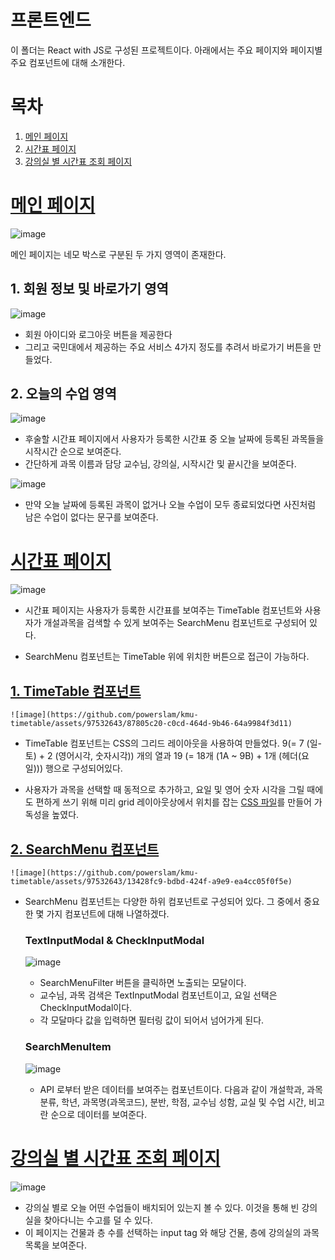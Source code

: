# 프론트엔드
이 폴더는 React with JS로 구성된 프로젝트이다.
아래에서는 주요 페이지와 페이지별 주요 컴포넌트에 대해 소개한다.


# 목차
1. [메인 페이지](#메인-페이지)
2. [시간표 페이지](#시간표-페이지)
3. [강의실 별 시간표 조회 페이지](#강의실-별-시간표-조회-페이지)


# [메인 페이지](https://github.com/powerslam/kmu-timetable/blob/master/front/src/page/MainPage.js)

![image](https://github.com/powerslam/kmu-timetable/assets/97532643/4b1f1015-9e0f-4f38-931c-fbafdb30ebf6)

메인 페이지는 네모 박스로 구분된 두 가지 영역이 존재한다.


## 1. 회원 정보 및 바로가기 영역

  ![image](https://github.com/powerslam/kmu-timetable/assets/97532643/43177516-4bff-418e-b15d-9177add43ccb)
  
  - 회원 아이디와 로그아웃 버튼을 제공한다
  - 그리고 국민대에서 제공하는 주요 서비스 4가지 정도를 추려서 바로가기 버튼을 만들었다.

## 2. 오늘의 수업 영역

  ![image](https://github.com/powerslam/kmu-timetable/assets/97532643/87d1a98e-830c-4d68-b631-e77c22377449)
  
  - 후술할 시간표 페이지에서 사용자가 등록한 시간표 중 오늘 날짜에 등록된 과목들을 시작시간 순으로 보여준다.
  - 간단하게 과목 이름과 담당 교수님, 강의실, 시작시간 및 끝시간을 보여준다.
    
    
  ![image](https://github.com/powerslam/kmu-timetable/assets/97532643/a5aea8f0-82c0-4c80-b645-351ff2c7fca9)
  
  - 만약 오늘 날짜에 등록된 과목이 없거나 오늘 수업이 모두 종료되었다면 사진처럼 남은 수업이 없다는 문구를 보여준다.


# [시간표 페이지](https://github.com/powerslam/kmu-timetable/blob/master/front/src/page/EmptyClassRoomPage.js)

  ![image](https://github.com/powerslam/kmu-timetable/assets/97532643/72a60ca3-1ae6-438b-988a-dbcf990cad1b)

  - 시간표 페이지는 사용자가 등록한 시간표를 보여주는 TimeTable 컴포넌트와 사용자가 개설과목을 검색할 수 있게 보여주는 SearchMenu 컴포넌트로 구성되어 있다.
  
  - SearchMenu 컴포넌트는 TimeTable 위에 위치한 버튼으로 접근이 가능하다.
  
  ## [1. TimeTable 컴포넌트](https://github.com/powerslam/kmu-timetable/blob/master/front/src/components/TimeTable.js)
    ![image](https://github.com/powerslam/kmu-timetable/assets/97532643/87805c20-c0cd-464d-9b46-64a9984f3d11)

  - TimeTable 컴포넌트는 CSS의 그리드 레이아웃을 사용하여 만들었다. 9(= 7 (일-토) + 2 (영어시각, 숫자시각)) 개의 열과 19 (= 18개 (1A ~ 9B) + 1개 (헤더(요일))) 행으로 구성되어있다.
  
  - 사용자가 과목을 선택할 때 동적으로 추가하고, 요일 및 영어 숫자 시각을 그릴 때에도 편하게 쓰기 위해 미리 grid 레이아웃상에서 위치를 잡는 [CSS 파일](https://github.com/powerslam/kmu-timetable/blob/master/front/src/styles/GridArrange.css)를 만들어 가독성을 높였다.
    
    
  ## [2. SearchMenu 컴포넌트](https://github.com/powerslam/kmu-timetable/tree/master/front/src/components/SearchMenu)
    ![image](https://github.com/powerslam/kmu-timetable/assets/97532643/13428fc9-bdbd-424f-a9e9-ea4cc05f0f5e)

  - SearchMenu 컴포넌트는 다양한 하위 컴포넌트로 구성되어 있다. 그 중에서 중요한 몇 가지 컴포넌트에 대해 나열하겠다.

    ### TextInputModal & CheckInputModal
    ![image](https://github.com/powerslam/kmu-timetable/assets/97532643/f4e46cfd-9c8d-417e-a00d-cbfaedea4a7f)
    
    - SearchMenuFilter 버튼을 클릭하면 노출되는 모달이다.
    - 교수님, 과목 검색은 TextInputModal 컴포넌트이고, 요일 선택은 CheckInputModal이다.
    - 각 모달마다 값을 입력하면 필터링 값이 되어서 넘어가게 된다.


    ### SearchMenuItem
    ![image](https://github.com/powerslam/kmu-timetable/assets/97532643/8de06722-a577-4bfe-bae4-bb2327d12aa5)
    
    - API 로부터 받은 데이터를 보여주는 컴포넌트이다. 다음과 같이 개설학과, 과목분류, 학년, 과목명(과목코드), 분반, 학점, 교수님 성함, 교실 및 수업 시간, 비고란 순으로 데이터를 보여준다.


# [강의실 별 시간표 조회 페이지](https://github.com/powerslam/kmu-timetable/blob/master/front/src/page/EmptyClassRoomPage.js)

![image](https://github.com/powerslam/kmu-timetable/assets/97532643/2a63f7e8-3c7a-4e12-97fc-478fa37d7018)

- 강의실 별로 오늘 어떤 수업들이 배치되어 있는지 볼 수 있다. 이것을 통해 빈 강의실을 찾아다니는 수고를 덜 수 있다.
- 이 페이지는 건물과 층 수를 선택하는 input tag 와 해당 건물, 층에 강의실의 과목 목록을 보여준다.
